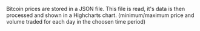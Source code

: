 Bitcoin prices are stored in a JSON file. This file is read, it's data is then processed and shown in a Highcharts chart. 
(minimum/maximum price and volume traded for each day in the choosen time period)
